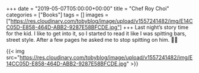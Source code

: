 +++
date = "2019-05-07T05:00:00+00:00"
title = "Chef Roy Choi"
categories = ["Books"]
tags = []
images = ["https://res.cloudinary.com/tobyblog/image/upload/v1557241482/img/E14CC05D-E858-464D-ABB2-9287E58BFCDE.jpg"]
+++
Last night’s story time for the kid. I like to get into it, so I started to read it like I was spitting bars, street style. After a few pages he asked me to stop spitting on him. 🎤🔥

{{< img src="https://res.cloudinary.com/tobyblog/image/upload/v1557241482/img/E14CC05D-E858-464D-ABB2-9287E58BFCDE.jpg" >}}

